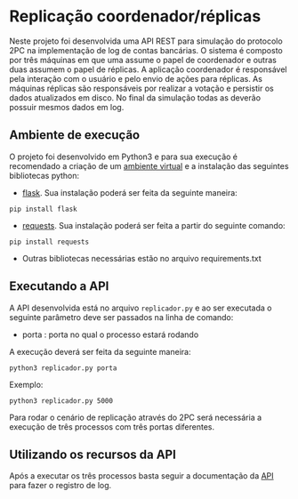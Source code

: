# Replicação coordenador/réplicas

Neste projeto foi desenvolvida uma API REST para simulação do protocolo 2PC na implementação de log de contas bancárias.
O sistema é composto por três máquinas em que uma assume o papel de coordenador e outras duas assumem o papel de réplicas. 
A aplicação coordenador é responsável pela interação com o usuário e pelo envio de ações para réplicas. As máquinas réplicas
são responsáveis por realizar a votação e persistir os dados atualizados em disco. No final da simulação todas as deverão possuir
mesmos dados em log.

## Ambiente de execução

O projeto foi desenvolvido em Python3 e para sua execução é recomendado a criação de um [ambiente virtual](https://packaging.python.org/guides/installing-using-pip-and-virtual-environments/) e a instalação das
seguintes bibliotecas python:

* [flask](https://flask-ptbr.readthedocs.io/en/latest/installation.html). Sua instalação poderá ser feita da seguinte maneira:
```
pip install flask
```

* [requests](https://requests.readthedocs.io/pt_BR/latest/user/install.html). Sua instalação poderá ser feita a partir do seguinte comando:
```
pip install requests
```
* Outras bibliotecas necessárias estão no arquivo requirements.txt

## Executando a API

A API desenvolvida está no arquivo `replicador.py` e ao ser executada o seguinte parâmetro deve ser passados na linha de comando:
* porta : porta no qual o processo estará rodando

A execução deverá ser feita da seguinte maneira:
```
python3 replicador.py porta
```
Exemplo:
```
python3 replicador.py 5000
```
Para rodar o cenário de replicação através do 2PC será necessária a execução de três processos com três portas diferentes.

## Utilizando os recursos da API

Após a executar os três processos basta seguir a documentação da [API](https://github.com/sarom-torres/API-REST-Protocolo-2PC/blob/master/apiary.apib) para fazer o registro de log. 

